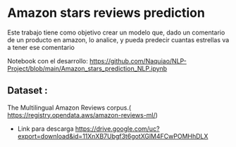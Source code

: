 # Amazon stars reviews prediction
Este trabajo tiene como objetivo crear un modelo que, dado un comentario de un producto en amazon, lo analice, y pueda predecir cuantas estrellas va a tener ese comentario 

Notebook con el desarrollo: https://github.com/Naquiao/NLP-Project/blob/main/Amazon_stars_prediction_NLP.ipynb

## Dataset :
The Multilingual Amazon Reviews corpus.( https://registry.opendata.aws/amazon-reviews-ml/)
 
 - Link para descarga https://drive.google.com/uc?export=download&id=11XnXB7Ubgf3t6gotXGlM4FCwPOMHhDLX

